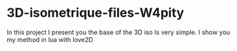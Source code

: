 # 3D-isometrique-files-W4pity
In this project I present you the base of the 3D iso
Is very simple. I show you my method in lua with love2D
